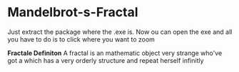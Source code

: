 # Mandelbrot-s-Fractal

Just extract the package where the .exe is. Now ou can open the exe and all you have to do is to click where you want to zoom 

**Fractale Definiton**
A fractal is an mathematic object very strange who've got a which has a very orderly structure and repeat herself infinitly 
